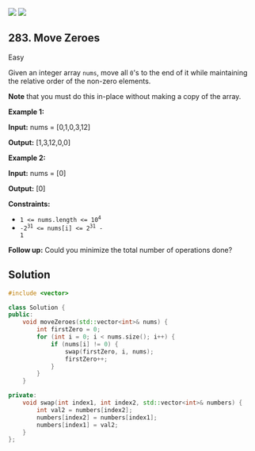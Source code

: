 [![](https://img.shields.io/github/stars/javadev/LeetCode-in-All?label=Stars&style=flat-square)](https://github.com/javadev/LeetCode-in-All)
[![](https://img.shields.io/github/forks/javadev/LeetCode-in-All?label=Fork%20me%20on%20GitHub%20&style=flat-square)](https://github.com/javadev/LeetCode-in-All/fork)

## 283\. Move Zeroes

Easy

Given an integer array `nums`, move all `0`'s to the end of it while maintaining the relative order of the non-zero elements.

**Note** that you must do this in-place without making a copy of the array.

**Example 1:**

**Input:** nums = [0,1,0,3,12]

**Output:** [1,3,12,0,0] 

**Example 2:**

**Input:** nums = [0]

**Output:** [0] 

**Constraints:**

*   <code>1 <= nums.length <= 10<sup>4</sup></code>
*   <code>-2<sup>31</sup> <= nums[i] <= 2<sup>31</sup> - 1</code>

**Follow up:** Could you minimize the total number of operations done?

## Solution

```cpp
#include <vector>

class Solution {
public:
    void moveZeroes(std::vector<int>& nums) {
        int firstZero = 0;
        for (int i = 0; i < nums.size(); i++) {
            if (nums[i] != 0) {
                swap(firstZero, i, nums);
                firstZero++;
            }
        }
    }

private:
    void swap(int index1, int index2, std::vector<int>& numbers) {
        int val2 = numbers[index2];
        numbers[index2] = numbers[index1];
        numbers[index1] = val2;
    }
};
```